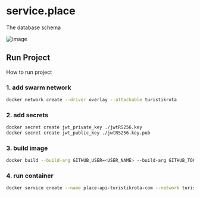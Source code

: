 # service.place

The database schema

![image](https://github.com/turistikrota/service.place/assets/76786120/d82ce0ce-0856-42e7-8d43-64ef01f0b3b1)

## Run Project

How to run project

### 1. add swarm network

```bash
docker network create --driver overlay --attachable turistikrota

```

### 2. add secrets

```bash
docker secret create jwt_private_key ./jwtRS256.key
docker secret create jwt_public_key ./jwtRS256.key.pub

```

### 3. build image

```bash
docker build --build-arg GITHUB_USER=<USER_NAME> --build-arg GITHUB_TOKEN=<ACCESS_TOKEN> -t api.turistikrota.com/place .  
```

### 4. run container

```bash
docker service create --name place-api-turistikrota-com --network turistikrota --secret jwt_private_key --secret jwt_public_key --env-file .env --publish 6014:6014 api.turistikrota.com/place:latest
```
